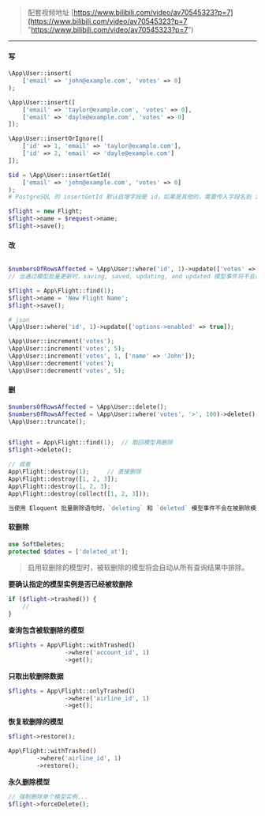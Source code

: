 > 配套视频地址 [https://www.bilibili.com/video/av70545323?p=7](https://www.bilibili.com/video/av70545323?p=7 "https://www.bilibili.com/video/av70545323?p=7")

----

#### **写**
```php
\App\User::insert(
    ['email' => 'john@example.com', 'votes' => 0]
);

\App\User::insert([
    ['email' => 'taylor@example.com', 'votes' => 0],
    ['email' => 'dayle@example.com', 'votes' => 0]
]);

\App\User::insertOrIgnore([
    ['id' => 1, 'email' => 'taylor@example.com'],
    ['id' => 2, 'email' => 'dayle@example.com']
]);

$id = \App\User::insertGetId(
    ['email' => 'john@example.com', 'votes' => 0]
);
# PostgreSQL 的 insertGetId 默认自增字段是 id，如果是其他的，需要传入字段名到 insertGetId 第二个参数。

$flight = new Flight;
$flight->name = $request->name;
$flight->save();
```

#### **改**

```php

$numbersOfRowsAffected = \App\User::where('id', 1)->update(['votes' => 1]);
// 当通过模型批量更新时，saving, saved, updating, and updated 模型事件将不会被更新后的模型触发。这是因为批量更新时，模型从来没有被取回。

$flight = App\Flight::find(1);
$flight->name = 'New Flight Name';
$flight->save();

# json
\App\User::where('id', 1)->update(['options->enabled' => true]);
```

```php
\App\User::increment('votes');
\App\User::increment('votes', 5);
\App\User::increment('votes', 1, ['name' => 'John']);
\App\User::decrement('votes');
\App\User::decrement('votes', 5);
```

#### **删**

```php
$numbersOfRowsAffected = \App\User::delete();
$numbersOfRowsAffected = \App\User::where('votes', '>', 100)->delete();
\App\User::truncate();


$flight = App\Flight::find(1);	// 取回模型再删除
$flight->delete();

// 或者
App\Flight::destroy(1);		// 直接删除
App\Flight::destroy([1, 2, 3]);
App\Flight::destroy(1, 2, 3);
App\Flight::destroy(collect([1, 2, 3]));

当使用 Eloquent 批量删除语句时，`deleting` 和 `deleted` 模型事件不会在被删除模型实例上触发。因为删除语句执行时，不会检索模型实例。
```
#### **软删除**

```php
use SoftDeletes;
protected $dates = ['deleted_at'];
```

> 启用软删除的模型时，被软删除的模型将会自动从所有查询结果中排除。

**要确认指定的模型实例是否已经被软删除**

```php
if ($flight->trashed()) {
	//
}
```

**查询包含被软删除的模型**

```php
$flights = App\Flight::withTrashed()
                ->where('account_id', 1)
                ->get();
```

**只取出软删除数据**

```php
$flights = App\Flight::onlyTrashed()
                ->where('airline_id', 1)
                ->get();
```

**恢复软删除的模型**

```php
$flight->restore();

App\Flight::withTrashed()
        ->where('airline_id', 1)
        ->restore();
```

**永久删除模型**

```php
// 强制删除单个模型实例...
$flight->forceDelete();
```
